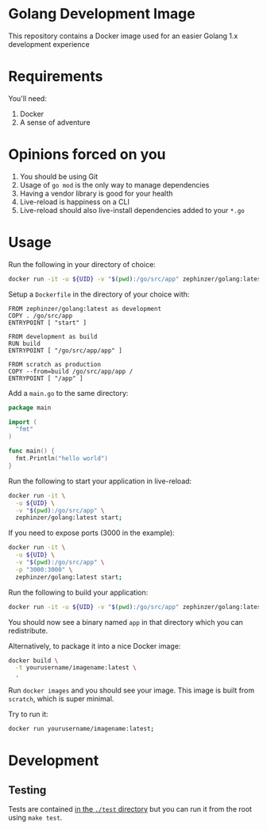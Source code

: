 # Golang Development Image
This repository contains a Docker image used for an easier Golang 1.x development experience

# Requirements
You'll need:

1. Docker
2. A sense of adventure

# Opinions forced on you

1. You should be using Git
1. Usage of `go mod` is the only way to manage dependencies
1. Having a vendor library is good for your health
1. Live-reload is happiness on a CLI
1. Live-reload should also live-install dependencies added to your `*.go`

# Usage

Run the following in your directory of choice:

```sh
docker run -it -u ${UID} -v "$(pwd):/go/src/app" zephinzer/golang:latest init;
```

Setup a `Dockerfile` in the directory of your choice with:

```
FROM zephinzer/golang:latest as development
COPY . /go/src/app
ENTRYPOINT [ "start" ]

FROM development as build
RUN build
ENTRYPOINT [ "/go/src/app/app" ]

FROM scratch as production
COPY --from=build /go/src/app/app /
ENTRYPOINT [ "/app" ]
```

Add a `main.go` to the same directory:

```go
package main

import (
  "fmt"
)

func main() {
  fmt.Println("hello world")
}
```

Run the following to start your application in live-reload:

```sh
docker run -it \
  -u ${UID} \
  -v "$(pwd):/go/src/app" \
  zephinzer/golang:latest start;
```

If you need to expose ports (3000 in the example):

```sh
docker run -it \
  -u ${UID} \
  -v "$(pwd):/go/src/app" \
  -p "3000:3000" \
  zephinzer/golang:latest start;
```

Run the following to build your application:

```sh
docker run -it -u ${UID} -v "$(pwd):/go/src/app" zephinzer/golang:latest build;
```

You should now see a binary named `app` in that directory which you can redistribute.

Alternatively, to package it into a nice Docker image:

```sh
docker build \
  -t yourusername/imagename:latest \
  .
```

Run `docker images` and you should see your image. This image is built from `scratch`, which is super minimal.

Try to run it:

```sh
docker run yourusername/imagename:latest;
```

# Development

## Testing
Tests are contained [in the `./test` directory](./test) but you can run it from the root using `make test`.

